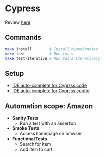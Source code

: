 # Cypress

Review [here](https://github.com/dialex/start-testing/tree/master/docs/toolbox/framework/cypress.md).

## Commands

```sh
make install        # Install dependencies
make test           # Run tests
make test-iterative # Run tests iteratively
```

## Setup

- [IDE auto-complete for Cypress code](https://docs.cypress.io/guides/tooling/intelligent-code-completion.html#Set-up-in-your-Dev-Environment)
- [IDE auto-complete for Cypress config](https://docs.cypress.io/guides/tooling/intelligent-code-completion.html#Set-up-in-your-Dev-Environment-1)

## Automation scope: Amazon

- **Sanity Tests**
  - Run a test with an assertion
- **Smoke Tests**
  - Access homepage on browser
- **Functional Tests**
  - Search for item
  - Add item to cart
